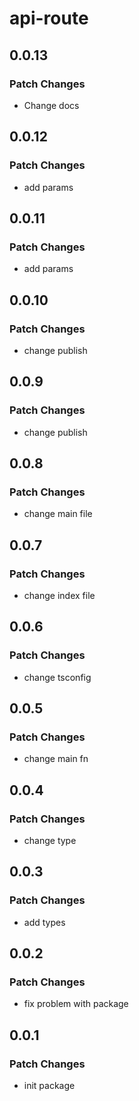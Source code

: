 # api-route

## 0.0.13

### Patch Changes

- Change docs

## 0.0.12

### Patch Changes

- add params

## 0.0.11

### Patch Changes

- add params

## 0.0.10

### Patch Changes

- change publish

## 0.0.9

### Patch Changes

- change publish

## 0.0.8

### Patch Changes

- change main file

## 0.0.7

### Patch Changes

- change index file

## 0.0.6

### Patch Changes

- change tsconfig

## 0.0.5

### Patch Changes

- change main fn

## 0.0.4

### Patch Changes

- change type

## 0.0.3

### Patch Changes

- add types

## 0.0.2

### Patch Changes

- fix problem with package

## 0.0.1

### Patch Changes

- init package
